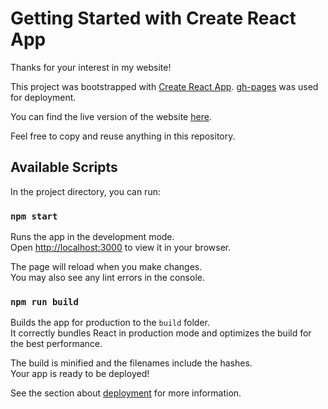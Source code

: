 # Getting Started with Create React App

Thanks for your interest in my website!

This project was bootstrapped with [Create React App](https://github.com/facebook/create-react-app).
[gh-pages](https://www.npmjs.com/package/gh-pages) was used for deployment. 

You can find the live version of the website [here](https://www.rpurgstaller.app).

Feel free to copy and reuse anything in this repository. 

## Available Scripts

In the project directory, you can run:

### `npm start`

Runs the app in the development mode.\
Open [http://localhost:3000](http://localhost:3000) to view it in your browser.

The page will reload when you make changes.\
You may also see any lint errors in the console.

### `npm run build`

Builds the app for production to the `build` folder.\
It correctly bundles React in production mode and optimizes the build for the best performance.

The build is minified and the filenames include the hashes.\
Your app is ready to be deployed!

See the section about [deployment](https://facebook.github.io/create-react-app/docs/deployment) for more information.

